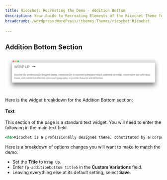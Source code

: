 ```yaml
---
title: Ricochet: Recreating the Demo - Addition Bottom
description: Your Guide to Recreating Elements of the Ricochet Theme for WordPress
breadcrumb: /wordpress:WordPress/!themes:Themes/ricochet:Ricochet

---
```


Addition Bottom Section
-----

![Addition Bottom](assets/demo_9.jpeg)

Here is the widget breakdown for the Addition Bottom section:

#### Text

This section of the page is a standard text widget. You will need to enter the following in the main text field.

~~~ .html
<h6>Ricochet is a professionally designed theme, constituted by a corporate appearance which combines an overall conservative and soft visual frame, with subtle but effective colors and typography, to provide character and definition.</h6>
~~~

Here is a breakdown of options changes you will want to make to match the demo.

* Set the **Title** to `Wrap Up`.
* Enter `fp-additionbottom title5` in the **Custom Variations** field.
* Leaving everything else at its default setting, select **Save**.